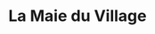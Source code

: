 ---
title: "La Maie du Village"
url: /saint-remy-en-rollat/la-maie-du-village/
shop: boulangerie
---
